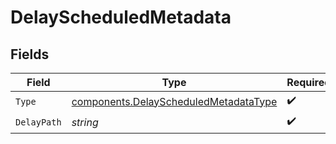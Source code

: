 # DelayScheduledMetadata


## Fields

| Field                                                                                          | Type                                                                                           | Required                                                                                       | Description                                                                                    |
| ---------------------------------------------------------------------------------------------- | ---------------------------------------------------------------------------------------------- | ---------------------------------------------------------------------------------------------- | ---------------------------------------------------------------------------------------------- |
| `Type`                                                                                         | [components.DelayScheduledMetadataType](../../models/components/delayscheduledmetadatatype.md) | :heavy_check_mark:                                                                             | N/A                                                                                            |
| `DelayPath`                                                                                    | *string*                                                                                       | :heavy_check_mark:                                                                             | N/A                                                                                            |